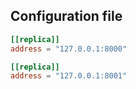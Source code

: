 ## Configuration file

```toml
[[replica]]
address = "127.0.0.1:8000"

[[replica]]
address = "127.0.0.1:8001"
```